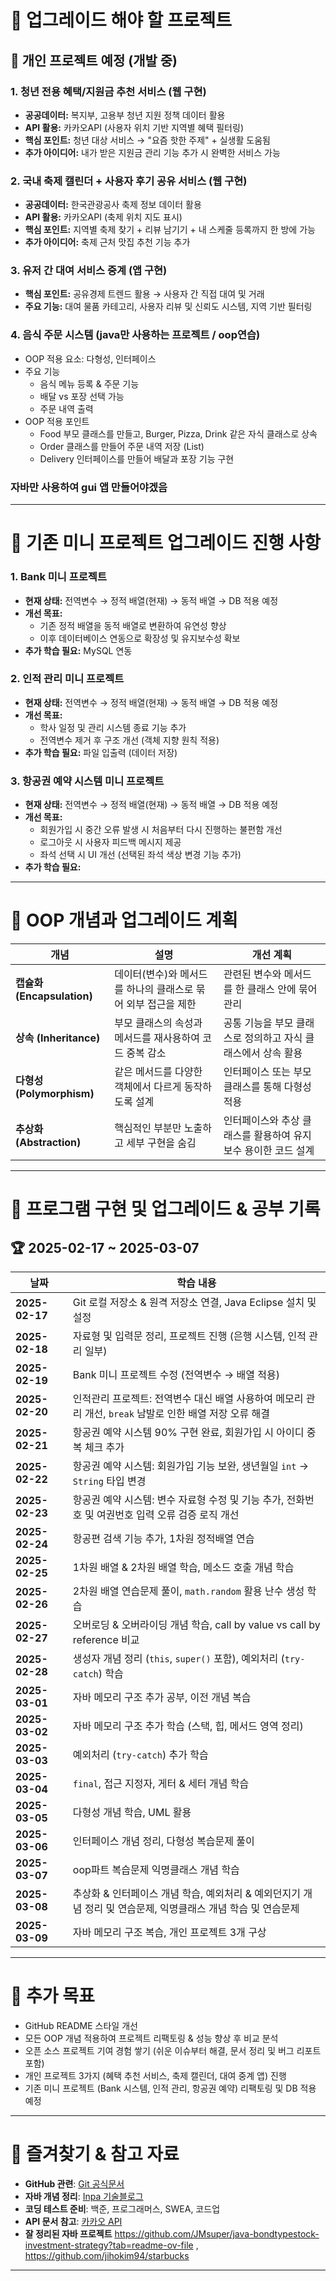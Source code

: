 # 📌 업그레이드 해야 할 프로젝트

## 🚀 개인 프로젝트 예정 (개발 중)

### 1. 청년 전용 혜택/지원금 추천 서비스 (웹 구현)
- **공공데이터:** 복지부, 고용부 청년 지원 정책 데이터 활용
- **API 활용:** 카카오API (사용자 위치 기반 지역별 혜택 필터링)
- **핵심 포인트:** 청년 대상 서비스 → "요즘 핫한 주제" + 실생활 도움됨
- **추가 아이디어:** 내가 받은 지원금 관리 기능 추가 시 완벽한 서비스 가능

### 2. 국내 축제 캘린더 + 사용자 후기 공유 서비스 (웹 구현)
- **공공데이터:** 한국관광공사 축제 정보 데이터 활용
- **API 활용:** 카카오API (축제 위치 지도 표시)
- **핵심 포인트:** 지역별 축제 찾기 + 리뷰 남기기 + 내 스케줄 등록까지 한 방에 가능
- **추가 아이디어:** 축제 근처 맛집 추천 기능 추가

### 3. 유저 간 대여 서비스 중계 (앱 구현)
- **핵심 포인트:** 공유경제 트렌드 활용 → 사용자 간 직접 대여 및 거래
- **주요 기능:** 대여 물품 카테고리, 사용자 리뷰 및 신뢰도 시스템, 지역 기반 필터링

### 4. 음식 주문 시스템 (java만 사용하는 프로젝트 / oop연습)
- OOP 적용 요소: 다형성, 인터페이스
- 주요 기능
  - 음식 메뉴 등록 & 주문 기능
  - 배달 vs 포장 선택 가능
  - 주문 내역 출력
- OOP 적용 포인트
  - Food 부모 클래스를 만들고, Burger, Pizza, Drink 같은 자식 클래스로 상속
  - Order 클래스를 만들어 주문 내역 저장 (List<Food>)
  -  Delivery 인터페이스를 만들어 배달과 포장 기능 구현

### 자바만 사용하여 gui 앱 만들어야겠음

---

# 🔧 기존 미니 프로젝트 업그레이드 진행 사항

### 1. Bank 미니 프로젝트
- **현재 상태:** 전역변수 → 정적 배열(현재) → 동적 배열 → DB 적용 예정
- **개선 목표:**
  - 기존 정적 배열을 동적 배열로 변환하여 유연성 향상
  - 이후 데이터베이스 연동으로 확장성 및 유지보수성 확보
- **추가 학습 필요:**  MySQL 연동

### 2. 인적 관리 미니 프로젝트
- **현재 상태:** 전역변수 → 정적 배열(현재) → 동적 배열 → DB 적용 예정
- **개선 목표:**
  - 학사 일정 및 관리 시스템 종료 기능 추가
  - 전역변수 제거 후 구조 개선 (객체 지향 원칙 적용)
- **추가 학습 필요:** 파일 입출력 (데이터 저장)

### 3. 항공권 예약 시스템 미니 프로젝트
- **현재 상태:** 전역변수 → 정적 배열(현재) → 동적 배열 → DB 적용 예정
- **개선 목표:**
  - 회원가입 시 중간 오류 발생 시 처음부터 다시 진행하는 불편함 개선
  - 로그아웃 시 사용자 피드백 메시지 제공
  - 좌석 선택 시 UI 개선 (선택된 좌석 색상 변경 기능 추가)
- **추가 학습 필요:** 

---

# 🔧 OOP 개념과 업그레이드 계획

| 개념 | 설명 | 개선 계획 |
|---|---|---|
| **캡슐화 (Encapsulation)** | 데이터(변수)와 메서드를 하나의 클래스로 묶어 외부 접근을 제한 | 관련된 변수와 메서드를 한 클래스 안에 묶어 관리 |
| **상속 (Inheritance)** | 부모 클래스의 속성과 메서드를 재사용하여 코드 중복 감소 | 공통 기능을 부모 클래스로 정의하고 자식 클래스에서 상속 활용 |
| **다형성 (Polymorphism)** | 같은 메서드를 다양한 객체에서 다르게 동작하도록 설계 | 인터페이스 또는 부모 클래스를 통해 다형성 적용 |
| **추상화 (Abstraction)** | 핵심적인 부분만 노출하고 세부 구현을 숨김 | 인터페이스와 추상 클래스를 활용하여 유지보수 용이한 코드 설계 |

---

# 📅 프로그램 구현 및 업그레이드 & 공부 기록

## 🏆 2025-02-17 ~ 2025-03-07

| 날짜 | 학습 내용 |
|---|---|
| **2025-02-17** | Git 로컬 저장소 & 원격 저장소 연결, Java Eclipse 설치 및 설정 |
| **2025-02-18** | 자료형 및 입력문 정리, 프로젝트 진행 (은행 시스템, 인적 관리 일부) |
| **2025-02-19** | Bank 미니 프로젝트 수정 (전역변수 → 배열 적용) |
| **2025-02-20** | 인적관리 프로젝트: 전역변수 대신 배열 사용하여 메모리 관리 개선, `break` 남발로 인한 배열 저장 오류 해결 |
| **2025-02-21** | 항공권 예약 시스템 90% 구현 완료, 회원가입 시 아이디 중복 체크 추가 |
| **2025-02-22** | 항공권 예약 시스템: 회원가입 기능 보완, 생년월일 `int` → `String` 타입 변경 |
| **2025-02-23** | 항공권 예약 시스템: 변수 자료형 수정 및 기능 추가, 전화번호 및 여권번호 입력 오류 검증 로직 개선 |
| **2025-02-24** | 항공편 검색 기능 추가, 1차원 정적배열 연습 |
| **2025-02-25** | 1차원 배열 & 2차원 배열 학습, 메소드 호출 개념 학습 |
| **2025-02-26** | 2차원 배열 연습문제 풀이, `math.random` 활용 난수 생성 학습 |
| **2025-02-27** | 오버로딩 & 오버라이딩 개념 학습, call by value vs call by reference 비교 |
| **2025-02-28** | 생성자 개념 정리 (`this`, `super()` 포함), 예외처리 (`try-catch`) 학습 |
| **2025-03-01** | 자바 메모리 구조 추가 공부, 이전 개념 복습 |
| **2025-03-02** | 자바 메모리 구조 추가 학습 (스택, 힙, 메서드 영역 정리) |
| **2025-03-03** | 예외처리 (`try-catch`) 추가 학습 |
| **2025-03-04** | `final`, 접근 지정자, 게터 & 세터 개념 학습 |
| **2025-03-05** | 다형성 개념 학습, UML 활용 |
| **2025-03-06** | 인터페이스 개념 정리, 다형성 복습문제 풀이 |
| **2025-03-07** | oop파트 복습문제 익명클래스 개념 학습|
| **2025-03-08** | 추상화 & 인터페이스 개념 학습, 예외처리 & 예외던지기 개념 정리 및 연습문제, 익명클래스 개념 학습 및 연습문제 |
| **2025-03-09** | 자바 메모리 구조 복습, 개인 프로젝트 3개 구상 |
---

# 🎯 추가 목표

- GitHub README 스타일 개선
- 모든 OOP 개념 적용하여 프로젝트 리팩토링 & 성능 향상 후 비교 분석
- 오픈 소스 프로젝트 기여 경험 쌓기 (쉬운 이슈부터 해결, 문서 정리 및 버그 리포트 포함)
- 개인 프로젝트 3가지 (혜택 추천 서비스, 축제 캘린더, 대여 중계 앱) 진행
- 기존 미니 프로젝트 (Bank 시스템, 인적 관리, 항공권 예약) 리팩토링 및 DB 적용 예정

---

# 🔗 즐겨찾기 & 참고 자료

- **GitHub 관련**: [Git 공식문서](https://git-scm.com/doc)
- **자바 개념 정리**: [Inpa 기술블로그](https://inpa.tistory.com/)
- **코딩 테스트 준비**: 백준, 프로그래머스, SWEA, 코드업
- **API 문서 참고**: [카카오 API](https://developers.kakao.com/)
- **잘 정리된 자바 프로젝트** https://github.com/JMsuper/java-bondtypestock-investment-strategy?tab=readme-ov-file , https://github.com/jihokim94/starbucks
---

